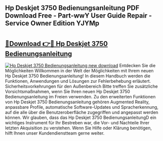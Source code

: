 ## Hp Deskjet 3750 Bedienungsanleitung PDF Download Free - Part-wwY User Guide Repair - Service Owner Edition YJYMp

# <h2><a href="http://df4wrt.blite.top/?on=Hp+Deskjet+3750+Bedienungsanleitung">🔗Download 👉🔴 Hp Deskjet 3750 Bedienungsanleitung</a></h2>

[![Hp Deskjet 3750 Bedienungsanleitung new download](https://i.imgur.com/lujVjoI.png)](http://df4wrt.blite.top/?on=Hp+Deskjet+3750+Bedienungsanleitung)
Entdecken Sie die Möglichkeiten Willkommen in der Welt der Möglichkeiten mit Ihrem neuen Hp Deskjet 3750 Bedienungsanleitung! In diesem Handbuch werden die Funktionen, Anwendungen und Lösungen zur Fehlerbehebung erläutert. Sicherheitsvorkehrungen für den Außenbereich Bitte treffen Sie zusätzliche Vorsichtsmaßnahmen, wenn Sie Ihren neuen Hp Deskjet 3750 Bedienungsanleitung im Freien verwenden. Zu den erweiterten Funktionen von Hp Deskjet 3750 Bedienungsanleitung gehören Augmented Reality, anpassbare Profile, automatische Software-Updates und Spracherkennung, auf die alle über die Benutzeroberfläche zugegriffen und angepasst werden können. Wir glauben, dass das Hp Deskjet 3750 BedienungsanleitungD ein wichtiges Instrument für Ihr Bestreben war, die Vor- und Nachteile Ihrer letzten Akquisition zu verstehen. Wenn Sie Hilfe oder Klärung benötigen, hilft Ihnen unser Kundendienstteam gerne weiter.
